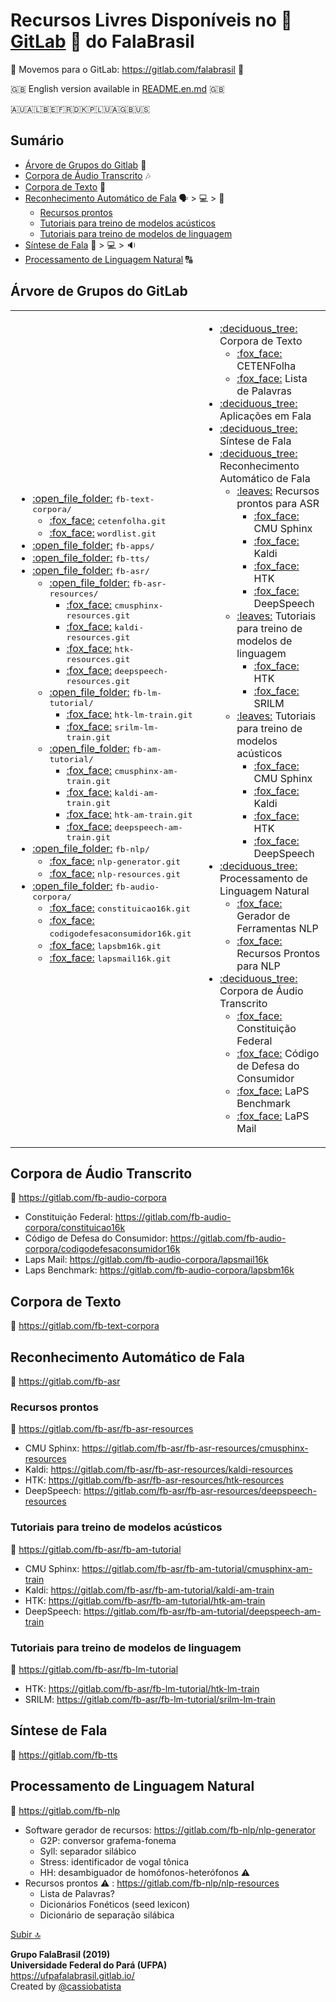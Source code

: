 # Recursos Livres Disponíveis no :fox_face: [GitLab](https://gitlab.com/falabrasil) :fox_face: do FalaBrasil

:fox_face:
Movemos para o GitLab: https://gitlab.com/falabrasil
:fox_face:

:uk:
English version available in [README.en.md](./README.en.md)
:uk:

🇦🇺🇦🇱🇧🇪🇫🇷🇩🇰🇵🇱🇺🇦🇬🇧🇺🇸

## Sumário
- [Árvore de Grupos do Gitlab](#árvore-de-grupos-do-gitLab) :deciduous_tree:
- [Corpora de Áudio Transcrito](#corpora-de-áudio-transcrito) :notes:
- [Corpora de Texto](#corpora-de-texto) :book:
- [Reconhecimento Automático de Fala](#reconhecimento-automático-de-fala) :speaking_head: > :computer: > :scroll:
    - [Recursos prontos](#recursos-prontos)
    - [Tutoriais para treino de modelos acústicos](#tutoriais-para-treino-de-modelos-acústicos)
    - [Tutoriais para treino de modelos de linguagem](#tutoriais-para-treino-de-modelos-de-linguagem)
- [Síntese de Fala](#síntese-de-fala) :scroll: > :computer: > :sound:
- [Processamento de Linguagem Natural](#processamento-de-linguagem-natural) :capital_abcd:

## Árvore de Grupos do GitLab
<!--begin=html--> 
<table>
<tbody>
  <td>
    <ul>
      <li> <a href="https://gitlab.com/fb-text-corpora"                                      >:open_file_folder:</a> <tt>fb-text-corpora/</tt>         
        <ul>
          <li> <a href="https://gitlab.com/fb-textcorpora/cetenfolha"                        >:fox_face:</a>         <tt>cetenfolha.git</tt>           </li>
          <li> <a href="https://gitlab.com/fb-textcorpora/wordlist"                          >:fox_face:</a>         <tt>wordlist.git</tt>             </li>
        </ul>
      </li>
      <li> <a href="https://gitlab.com/fb-apps"                                              >:open_file_folder:</a> <tt>fb-apps/</tt>                 </li>
      <li> <a href="https://gitlab.com/fb-tts"                                               >:open_file_folder:</a> <tt>fb-tts/</tt>                  </li>
      <li> <a href="https://gitlab.com/fb-asr"                                               >:open_file_folder:</a> <tt>fb-asr/</tt>
        <ul>
          <li> <a href="https://gitlab.com/fb-asr/fb-asr-resources"                          >:open_file_folder:</a> <tt>fb-asr-resources/</tt>  
            <ul>
              <li> <a href="https://gitlab.com/fb-asr/fb-asr-resources/cmusphinx-resources"  >:fox_face:</a>         <tt>cmusphinx-resources.git</tt>  </li>
              <li> <a href="https://gitlab.com/fb-asr/fb-asr-resources/kaldi-resources"      >:fox_face:</a>         <tt>kaldi-resources.git</tt>      </li>
              <li> <a href="https://gitlab.com/fb-asr/fb-asr-resources/htk-resources"        >:fox_face:</a>         <tt>htk-resources.git</tt>        </li>
              <li> <a href="https://gitlab.com/fb-asr/fb-asr-resources/deepspeech-resources" >:fox_face:</a>         <tt>deepspeech-resources.git</tt> </li>
            </ul>
          </li>
          <li> <a href="https://gitlab.com/fb-asr/fb-lm-tutorial"                            >:open_file_folder:</a> <tt>fb-lm-tutorial/</tt>    
            <ul>
              <li> <a href="https://gitlab.com/fb-asr/fb-lm-tutorial/htk-lm-train"           >:fox_face:</a>         <tt>htk-lm-train.git</tt>         </li>
              <li> <a href="https://gitlab.com/fb-asr/fb-lm-tutorial/strilm-lm-train"        >:fox_face:</a>         <tt>srilm-lm-train.git</tt>       </li>
            </ul>
          </li>
          <li> <a href="https://gitlab.com/fb-asr/fb-am-tutorial"                            >:open_file_folder:</a> <tt>fb-am-tutorial/</tt>    
            <ul>
              <li> <a href="https://gitlab.com/fb-asr/fb-am-tutorial/cmusphinx-am-train"     >:fox_face:</a>         <tt>cmusphinx-am-train.git</tt>   </li>
              <li> <a href="https://gitlab.com/fb-asr/fb-am-tutorial/kaldi-am-train"         >:fox_face:</a>         <tt>kaldi-am-train.git</tt>       </li>
              <li> <a href="https://gitlab.com/fb-asr/fb-am-tutorial/htk-am-train"           >:fox_face:</a>         <tt>htk-am-train.git</tt>         </li>
              <li> <a href="https://gitlab.com/fb-asr/fb-am-tutorial/deepspeech-am-train"    >:fox_face:</a>         <tt>deepspeech-am-train.git</tt>  </li>
            </ul>
          </li>
        </ul>
      </li>
      <li> <a href="https://gitlab.com/fb-nlp"                                               >:open_file_folder:</a> <tt>fb-nlp/</tt>            
        <ul>
          <li> <a href="https://gitlab.com/fb-nlp/nlp-generator"                             >:fox_face:</a> <tt>nlp-generator.git</tt>                </li>
          <li> <a href="https://gitlab.com/fb-nlp/nlp-resources"                             >:fox_face:</a> <tt>nlp-resources.git</tt>                </li>
        </ul>
      </li>
      <li> <a href="https://gitlab.com/fb-audio-corpora"                                     >:open_file_folder:</a> <tt>fb-audio-corpora/</tt>  
        <ul>
          <li> <a href="https://gitlab.com/fb-audio-corpora/constituicao16k"                 >:fox_face:</a> <tt>constituicao16k.git</tt>              </li>
          <li> <a href="https://gitlab.com/fb-audio-corpora/codigodefesaconsumidor16k"       >:fox_face:</a> <tt>codigodefesaconsumidor16k.git</tt>    </li>
          <li> <a href="https://gitlab.com/fb-audio-corpora/lapsbm16k"                       >:fox_face:</a> <tt>lapsbm16k.git</tt>                    </li>
          <li> <a href="https://gitlab.com/fb-audio-corpora/lapsmail16k"                     >:fox_face:</a> <tt>lapsmail16k.git</tt>                  </li>
        </ul>
      </li>
    </ul>
  </td>
  <td>
    <ul>
      <li> <a href="https://gitlab.com/fb-text-corpora"  >:deciduous_tree:</a>  Corpora de Texto                              
        <ul>
          <li> <a href="https://gitlab.com/fb-textcorpora/cetenfolha"                        >:fox_face:</a> CETENFolha                                </li>
          <li> <a href="https://gitlab.com/fb-textcorpora/wordlist"                          >:fox_face:</a> Lista de Palavras                         </li>
        </ul>
      </li>
      <li> <a href="https://gitlab.com/fb-apps"                                              >:deciduous_tree:</a> Aplicações em Fala                  </li>
      <li> <a href="https://gitlab.com/fb-tts"                                               >:deciduous_tree:</a> Síntese de Fala                     </li>
      <li> <a href="https://gitlab.com/fb-asr"                                               >:deciduous_tree:</a> Reconhecimento Automático de Fala   
        <ul>
          <li> <a href="https://gitlab.com/fb-asr/fb-asr-resources"                          >:leaves:</a> Recursos prontos para ASR                     
            <ul>
              <li> <a href="https://gitlab.com/fb-asr/fb-asr-resources/cmusphinx-resources"  >:fox_face:</a> CMU Sphinx                                </li>
              <li> <a href="https://gitlab.com/fb-asr/fb-asr-resources/kaldi-resources"      >:fox_face:</a> Kaldi                                     </li>
              <li> <a href="https://gitlab.com/fb-asr/fb-asr-resources/htk-resources"        >:fox_face:</a> HTK                                       </li>
              <li> <a href="https://gitlab.com/fb-asr/fb-asr-resources/deepspeech-resources" >:fox_face:</a> DeepSpeech                                </li>
            </ul>
          </li>
          <li> <a href="https://gitlab.com/fb-asr/fb-lm-tutorial"                            >:leaves:</a> Tutoriais para treino de modelos de linguagem 
            <ul>
              <li> <a href="https://gitlab.com/fb-asr/fb-lm-tutorial/htk-lm-train"           >:fox_face:</a> HTK                                       </li>
              <li> <a href="https://gitlab.com/fb-asr/fb-lm-tutorial/strilm-lm-train"        >:fox_face:</a> SRILM                                     </li>
            </ul>
          </li>
          <li> <a href="https://gitlab.com/fb-asr/fb-am-tutorial"                            >:leaves:</a> Tutoriais para treino de modelos acústicos    
            <ul>
              <li> <a href="https://gitlab.com/fb-asr/fb-am-tutorial/cmusphinx-am-train"     >:fox_face:</a> CMU Sphinx                                </li>
              <li> <a href="https://gitlab.com/fb-asr/fb-am-tutorial/kaldi-am-train"         >:fox_face:</a> Kaldi                                     </li>
              <li> <a href="https://gitlab.com/fb-asr/fb-am-tutorial/htk-am-train"           >:fox_face:</a> HTK                                       </li>
              <li> <a href="https://gitlab.com/fb-asr/fb-am-tutorial/deepspeech-am-train"    >:fox_face:</a> DeepSpeech                                </li>
            </ul>
          </li>
        </ul>
      </li>
      <li> <a href="https://gitlab.com/fb-nlp"                                               >:deciduous_tree:</a> Processamento de Linguagem Natural              
        <ul>
          <li> <a href="https://gitlab.com/fb-nlp/nlp-generator"                             >:fox_face:</a> Gerador de Ferramentas NLP                </li>
          <li> <a href="https://gitlab.com/fb-nlp/nlp-resources"                             >:fox_face:</a> Recursos Prontos para NLP                 </li>
        </ul>
      </li>
      <li> <a href="https://gitlab.com/fb-audio-corpora"                                     >:deciduous_tree:</a> Corpora de Áudio Transcrito                     
        <ul>
          <li> <a href="https://gitlab.com/fb-audio-corpora/constituicao16k"                 >:fox_face:</a> Constituição Federal                      </li>
          <li> <a href="https://gitlab.com/fb-audio-corpora/codigodefesaconsumidor16k"       >:fox_face:</a> Código de Defesa do Consumidor            </li>
          <li> <a href="https://gitlab.com/fb-audio-corpora/lapsbm16k"                       >:fox_face:</a> LaPS Benchmark                            </li>
          <li> <a href="https://gitlab.com/fb-audio-corpora/lapsmail16k"                     >:fox_face:</a> LaPS Mail                                 </li>
        </ul>
      </li>
    </ul>
  </td>
</tbody>
</table>
<!--end=html-->  

## Corpora de Áudio Transcrito
:link: https://gitlab.com/fb-audio-corpora
- Constituição Federal:           https://gitlab.com/fb-audio-corpora/constituicao16k
- Código de Defesa do Consumidor: https://gitlab.com/fb-audio-corpora/codigodefesaconsumidor16k
- Laps Mail:                      https://gitlab.com/fb-audio-corpora/lapsmail16k
- Laps Benchmark:                 https://gitlab.com/fb-audio-corpora/lapsbm16k

## Corpora de Texto
:link: https://gitlab.com/fb-text-corpora

## Reconhecimento Automático de Fala
:link: https://gitlab.com/fb-asr

### Recursos prontos
:link: https://gitlab.com/fb-asr/fb-asr-resources
- CMU Sphinx: https://gitlab.com/fb-asr/fb-asr-resources/cmusphinx-resources
- Kaldi:      https://gitlab.com/fb-asr/fb-asr-resources/kaldi-resources
- HTK:        https://gitlab.com/fb-asr/fb-asr-resources/htk-resources
- DeepSpeech: https://gitlab.com/fb-asr/fb-asr-resources/deepspeech-resources

### Tutoriais para treino de modelos acústicos
:link: https://gitlab.com/fb-asr/fb-am-tutorial
- CMU Sphinx: https://gitlab.com/fb-asr/fb-am-tutorial/cmusphinx-am-train
- Kaldi:      https://gitlab.com/fb-asr/fb-am-tutorial/kaldi-am-train
- HTK:        https://gitlab.com/fb-asr/fb-am-tutorial/htk-am-train
- DeepSpeech: https://gitlab.com/fb-asr/fb-am-tutorial/deepspeech-am-train

### Tutoriais para treino de modelos de linguagem
:link: https://gitlab.com/fb-asr/fb-lm-tutorial
- HTK:   https://gitlab.com/fb-asr/fb-lm-tutorial/htk-lm-train
- SRILM: https://gitlab.com/fb-asr/fb-lm-tutorial/srilm-lm-train

## Síntese de Fala
:link: https://gitlab.com/fb-tts

## Processamento de Linguagem Natural
:link: https://gitlab.com/fb-nlp
- Software gerador de recursos: https://gitlab.com/fb-nlp/nlp-generator
    - G2P: conversor grafema-fonema
    - Syll: separador silábico
    - Stress: identificador de vogal tônica
    - HH: desambiguador de homófonos-heterófonos :warning:
- Recursos prontos :warning: : https://gitlab.com/fb-nlp/nlp-resources
    - Lista de Palavras?
    - Dicionários Fonéticos (seed lexicon)
    - Dicionário de separação silábica

[Subir :top:](#sumário)

__Grupo FalaBrasil (2019)__    
__Universidade Federal do Pará (UFPA)__    
https://ufpafalabrasil.gitlab.io/     
Created by [@cassiobatista](https://github.com/cassiobatista)
